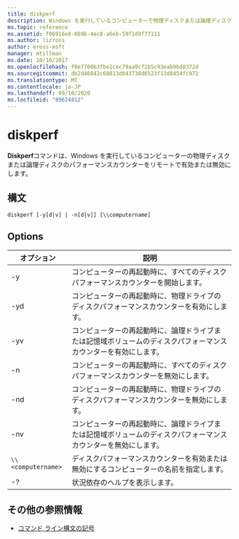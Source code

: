 ```yaml
---
title: diskperf
description: Windows を実行しているコンピューターで物理ディスクまたは論理ディスクのパフォーマンスカウンターをリモートで有効または無効にするために使用できる、diskperf コマンドの参照記事。
ms.topic: reference
ms.assetid: f06916e8-069b-4ec8-a6eb-59f1d9f77111
ms.author: lizross
author: eross-msft
manager: mtillman
ms.date: 10/16/2017
ms.openlocfilehash: f0e7700b3fbe1cec79aa9cf2b5c93eab9bd8372d
ms.sourcegitcommit: db2d46842c68813d043738d6523f13d8454fc972
ms.translationtype: MT
ms.contentlocale: ja-JP
ms.lasthandoff: 09/10/2020
ms.locfileid: "89624812"
---
```

# <a name="diskperf"></a>diskperf

**Diskperf**コマンドは、Windows を実行しているコンピューターの物理ディスクまたは論理ディスクのパフォーマンスカウンターをリモートで有効または無効にします。

## <a name="syntax"></a>構文

```
diskperf [-y[d|v] | -n[d|v]] [\\computername]
```

## <a name="options"></a>Options

| オプション | 説明 |
| ------ | ----------- |
| -y | コンピューターの再起動時に、すべてのディスクパフォーマンスカウンターを開始します。 |
| -yd | コンピューターの再起動時に、物理ドライブのディスクパフォーマンスカウンターを有効にします。 |
| -yv | コンピューターの再起動時に、論理ドライブまたは記憶域ボリュームのディスクパフォーマンスカウンターを有効にします。 |
| -n | コンピューターの再起動時に、すべてのディスクパフォーマンスカウンターを無効にします。 |
| -nd | コンピューターの再起動時に、物理ドライブのディスクパフォーマンスカウンターを無効にします。 |
| -nv | コンピューターの再起動時に、論理ドライブまたは記憶域ボリュームのディスクパフォーマンスカウンターを無効にします。 |
| `\\<computername>` | ディスクパフォーマンスカウンターを有効または無効にするコンピューターの名前を指定します。 |
| -? | 状況依存のヘルプを表示します。 |

## <a name="additional-references"></a>その他の参照情報

- [コマンド ライン構文の記号](command-line-syntax-key.md)
